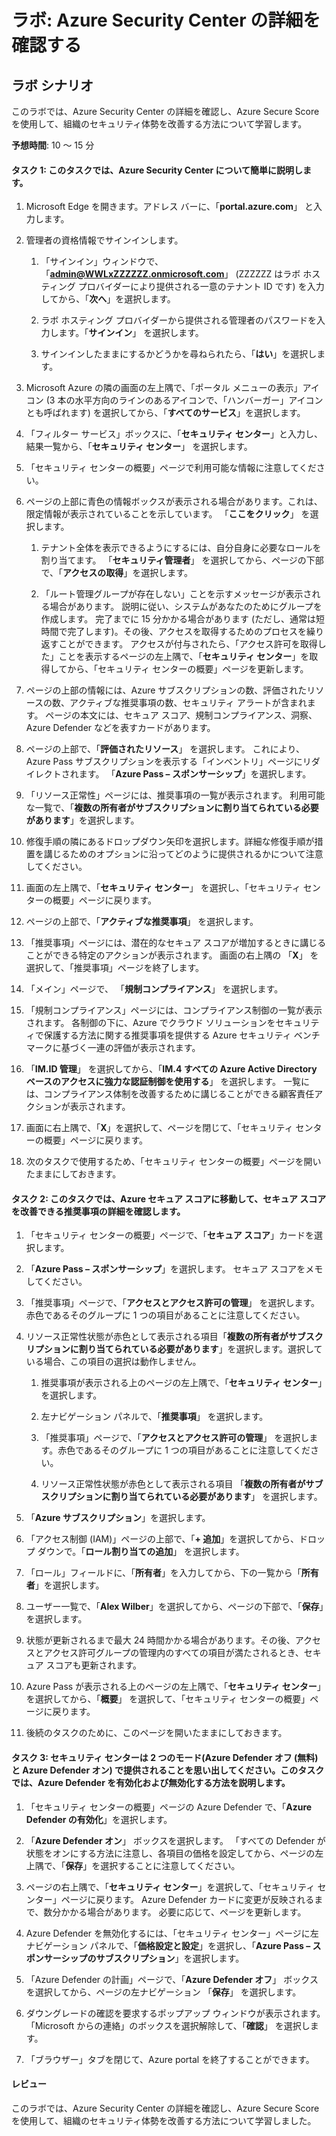 ﻿---
lab:
    title: 'Azure Security Center の詳細を確認する'
    module: 'モジュール 3 レッスン 2: Microsoft セキュリティ ソリューションの機能を説明する: Azure のセキュリティ管理機能について説明する'
---


# ラボ: Azure Security Center の詳細を確認する 

## ラボ シナリオ
このラボでは、Azure Security Center の詳細を確認し、Azure Secure Score を使用して、組織のセキュリティ体勢を改善する方法について学習します。

  

**予想時間**: 10 ～ 15 分

#### タスク 1: このタスクでは、Azure Security Center について簡単に説明します。
1.	Microsoft Edge を開きます。アドレス バーに、「**portal.azure.com**」 と入力します。

1. 管理者の資格情報でサインインします。
    1. 「サインイン」ウィンドウで、「**admin@WWLxZZZZZZ.onmicrosoft.com**」 (ZZZZZZ はラボ ホスティング プロバイダーにより提供される一意のテナント ID です) を入力してから、「**次へ**」を選択します。
    
    1. ラボ ホスティング プロバイダーから提供される管理者のパスワードを入力します。「**サインイン**」 を選択します。
    1. サインインしたままにするかどうかを尋ねられたら、「**はい**」を選択します。

1. Microsoft Azure の隣の画面の左上隅で、「ポータル メニューの表示」アイコン (3 本の水平方向のラインのあるアイコンで、「ハンバーガー」アイコンとも呼ばれます) を選択してから、「**すべてのサービス**」を選択します。  
1. 「フィルター サービス」ボックスに、「**セキュリティ センター**」と入力し、結果一覧から、「**セキュリティ センター**」 を選択します。
1. 「セキュリティ センターの概要」ページで利用可能な情報に注意してください。  
1. ページの上部に青色の情報ボックスが表示される場合があります。これは、限定情報が表示されていることを示しています。  「**ここをクリック**」 を選択します。
    1. テナント全体を表示できるようにするには、自分自身に必要なロールを割り当てます。  「**セキュリティ管理者**」 を選択してから、ページの下部で、「**アクセスの取得**」を選択します。
   
     1. 「ルート管理グループが存在しない」ことを示すメッセージが表示される場合があります。  説明に従い、システムがあなたのためにグループを作成します。  完了までに 15 分かかる場合があります (ただし、通常は短時間で完了します)。その後、アクセスを取得するためのプロセスを繰り返すことができます。  アクセスが付与されたら、「アクセス許可を取得した」ことを表示するページの左上隅で、「**セキュリティ センター**」を取得してから、「セキュリティ センターの概要」ページを更新します。
1. ページの上部の情報には、Azure サブスクリプションの数、評価されたリソースの数、アクティブな推奨事項の数、セキュリティ アラートが含まれます。  ページの本文には、セキュア スコア、規制コンプライアンス、洞察、Azure Defender などを表すカードがあります。  
1. ページの上部で、「**評価されたリソース**」 を選択します。  これにより、Azure Pass サブスクリプションを表示する「インベントリ」ページにリダイレクトされます。  「**Azure Pass – スポンサーシップ**」を選択します。
1. 「リソース正常性」ページには、推奨事項の一覧が表示されます。  利用可能な一覧で、「**複数の所有者がサブスクリプションに割り当てられている必要があります**」を選択します。 
1. 修復手順の隣にあるドロップダウン矢印を選択します。詳細な修復手順が措置を講じるためのオプションに沿ってどのように提供されるかについて注意してください。  
1. 画面の左上隅で、「**セキュリティ センター**」 を選択し、「セキュリティ センターの概要」ページに戻ります。
1. ページの上部で、「**アクティブな推奨事項**」 を選択します。  
1. 「推奨事項」ページには、潜在的なセキュア スコアが増加するときに講じることができる特定のアクションが表示されます。  画面の右上隅の 「**X**」 を選択して、「推奨事項」ページを終了します。
1. 「メイン」ページで、 「**規制コンプライアンス**」 を選択します。
1. 「規制コンプライアンス」ページには、コンプライアンス制御の一覧が表示されます。  各制御の下に、Azure でクラウド ソリューションをセキュリティで保護する方法に関する推奨事項を提供する Azure セキュリティ ベンチマークに基づく一連の評価が表示されます。
1. 「**IM.ID 管理**」 を選択してから、「**IM.4 すべての Azure Active Directory ベースのアクセスに強力な認証制御を使用する**」 を選択します。  一覧には、コンプライアンス体制を改善するために講じることができる顧客責任アクションが表示されます。
1. 画面に右上隅で、「**X**」を選択して、ページを閉じて、「セキュリティ センターの概要」ページに戻ります。 
1. 次のタスクで使用するため、「セキュリティ センターの概要」ページを開いたままにしておきます。


#### タスク 2: このタスクでは、Azure セキュア スコアに移動して、セキュア スコアを改善できる推奨事項の詳細を確認します。 

1. 「セキュリティ センターの概要」ページで、「**セキュア スコア**」カードを選択します。

2. 「**Azure Pass – スポンサーシップ**」を選択します。  セキュア スコアをメモしてください。
3. 「推奨事項」ページで、「**アクセスとアクセス許可の管理**」 を選択します。赤色であるそのグループに 1 つの項目があることに注意してください。
4. リソース正常性状態が赤色として表示される項目「**複数の所有者がサブスクリプションに割り当てられている必要があります**」を選択します。選択している場合、この項目の選択は動作しません。
    1. 推奨事項が表示される上のページの左上隅で、「**セキュリティ センター**」を選択します。
    
    1. 左ナビゲーション パネルで、「**推奨事項**」 を選択します。
    1. 「推奨事項」ページで、「**アクセスとアクセス許可の管理**」 を選択します。赤色であるそのグループに 1 つの項目があることに注意してください。
    1. リソース正常性状態が赤色として表示される項目 「**複数の所有者がサブスクリプションに割り当てられている必要があります**」 を選択します。 
5. 「**Azure サブスクリプション**」を選択します。
6. 「アクセス制御 (IAM)」ページの上部で、「**+ 追加**」を選択してから、ドロップ ダウンで。「**ロール割り当ての追加**」 を選択します。
7. 「ロール」フィールドに、「**所有者**」を入力してから、下の一覧から「**所有者**」を選択します。
8. ユーザー一覧で、「**Alex Wilber**」を選択してから、ページの下部で、「**保存**」を選択します。
9. 状態が更新されるまで最大 24 時間かかる場合があります。その後、アクセスとアクセス許可グループの管理内のすべての項目が満たされるとき、セキュア スコアも更新されます。
10. Azure Pass が表示される上のページの左上隅で、「**セキュリティ センター**」 を選択してから、「**概要**」 を選択して、「セキュリティ センターの概要」ページに戻ります。
11. 後続のタスクのために、このページを開いたままにしておきます。


#### タスク 3:  セキュリティ センターは 2 つのモード(Azure Defender オフ (無料) と Azure Defender オン) で提供されることを思い出してください。このタスクでは、Azure Defender を有効化および無効化する方法を説明します。

1.	「セキュリティ センターの概要」ページの Azure Defender で、「**Azure Defender の有効化**」を選択します。

2.	「**Azure Defender オン**」 ボックスを選択します。  「すべての Defender が状態をオンにする方法に注意し、各項目の価格を設定してから、ページの左上隅で、「**保存**」を選択することに注意してください。
3.	ページの右上隅で、「**セキュリティ センター**」を選択して、「セキュリティ センター」ページに戻ります。   Azure Defender カードに変更が反映されるまで、数分かかる場合があります。  必要に応じて、ページを更新します。
4.	Azure Defender を無効化するには、「セキュリティ センター」ページに左ナビゲーション パネルで、「**価格設定と設定**」を選択し、「**Azure Pass – スポンサーシップのサブスクリプション**」を選択します。
5.	「Azure Defender の計画」ページで、「**Azure Defender オフ**」 ボックスを選択してから、ページの左ナビゲーション 「**保存**」 を選択します。
6.	ダウングレードの確認を要求するポップアップ ウィンドウが表示されます。  「Microsoft からの連絡」のボックスを選択解除して、「**確認**」 を選択します。
7.	「ブラウザー」タブを閉じて、Azure portal を終了することができます。


#### レビュー
このラボでは、Azure Security Center の詳細を確認し、Azure Secure Score を使用して、組織のセキュリティ体勢を改善する方法について学習しました。
